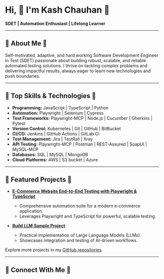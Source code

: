 
#  Hi, 🌟 I'm Kash Chauhan 🌟

**SDET | Automation Enthusiast | Lifelong Learner**

---

## 🌟 About Me 🌟

Self-motivated, adaptive, and hard working Software Development Engineer in Test (SDET) passionate about building robust, scalable, and reliable automated testing solutions. I thrive on tackling complex problems and delivering impactful results, always eager to learn new technologies and push boundaries.

---

## 🌟 Top Skills & Technologies 🌟

- **Programming:** JavaScript | TypeScript | Python 
- **Automation:** Playwright | Selenium | Cypress 
- **Test Frameworks:** Playwright-MCP | Node.js | Cucumber | Gherkins | Pytest
- **Version Control:** Kubernetes | Git | GitHub | BitBucket
- **CI/CD:** Jenkins | GitHub Actions | GitLab CI 
- **Test Management:** Jira | TestRail | Xray
- **API Testing:** Playwright-MCP | Postman | REST-Assured | SoapUI | MySQL-MCP
- **Databases:** SQL | MySQL | MongoDB
- **Cloud Platforms:** AWS | S3 bucket | Azure

---

## 🌟 Featured Projects 🌟

- [**E-Commerce Website End-to-End Testing with Playwright & TypeScript**](https://github.com/chauhankashmira/E-Commerce-Website-End-to-End-Testing-Playwright-TypeScript)
  - Comprehensive automation suite for a modern e-commerce application.
  - Leverages Playwright and TypeScript for powerful, scalable testing.

- [**Build LLM Sample Project**](https://github.com/chauhankashmira/Build_LLM_Sample-Project)
  - Practical implementation of Large Language Models (LLMs).
  - Showcases integration and testing of AI-driven workflows.

Explore more projects in my [GitHub repositories](https://github.com/chauhankashmira?tab=repositories).

---

## 🌟 Connect With Me 🌟

